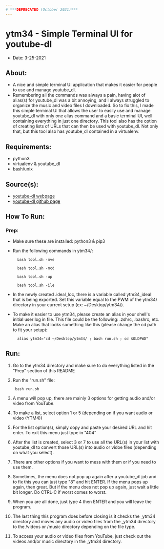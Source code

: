 ```yaml
---
# ***DEPRECATED (October 2021)***
---
```


# ytm34 - Simple Terminal UI for youtube-dl
- Date: 3-25-2021

## About:
- A nice and simple terminal UI application that makes it easier for people to use and manage youtube_dl.
- Remembering all the commands was always a pain, having alot of alias(s) for youtube_dl was a bit annoying, and I always struggled to organize the music and video files I downloaded. So to fix this, I made this simple terminal UI that allows the user to easily use and manage youtube_dl with only one alias command and a basic terminal UI, well containing everything in just one directory. This tool also has the option of creating lists of URLs that can then be used with youtube_dl. Not only that, but this tool also has youtube_dl contained in a virtualenv.

## Requirements:
- python3
- virtualenv & youtube_dl
- bash/unix

## Source(s):
- [youtube-dl webpage](https://youtube-dl.org/)
- [youtube-dl github page](https://github.com/ytdl-org/youtube-dl)

## How To Run:
### Prep:
- Make sure these are installed: python3 & pip3
- Run the following commands in ytm34/:

        bash tool.sh -mve

        bash tool.sh -mcd

        bash tool.sh -up

        bash tool.sh -ile

- In the newly created .ideal_loc, there is a variable called ytm34_ideal that is being exported. Set this variable equal to the PWM of the ytm34/ directory in your current setup (ex: ~/Desktop/ytm34/).
- To make it easier to use ytm34, please create an alias in your shell's initial user log in file. This file could be the following: .zshrc, .bashrc, etc. Make an alias that looks something like this (please change the cd path to fit your setup):

        alias ytm34="cd ~/Desktop/ytm34/ ; bash run.sh ; cd $OLDPWD"

## Run:
1) Go to the ytm34 directory and make sure to do everything listed in the "Prep" section of this README
2) Run the "run.sh" file:

        bash run.sh

3) A menu will pop up, there are mainly 3 options for getting audio and/or video from YouTube.
4) To make a list, select option 1 or 5 (depending on if you want audio or video (YTM4))
5) For the list option(s), simply copy and paste your desired URL and hit enter. To exit this menu just type in "404"
6) After the list is created, select 3 or 7 to use all the URL(s) in your list with youtube_dl to convert those URL(s) into audio or vidoe files (depending on what you select).
7) There are other options if you want to mess with them or if you need to use them.
8) Sometimes, the menu does not pop up again after a youtube_dl job and to fix this you can just type "8" and hit ENTER. If the menu pops up again, then great. But if the menu does not pop up again, just wait a little bit longer. Do CTRL-C if worst comes to worst.
9) When you are all done, just type 4 then ENTER and you will leave the program.
10) The last thing this program does before closing is it checks the _ytm34 directory and moves any audio or video files from the _ytm34 directory to the /videos or /music directory depending on the file type.
11) To access your audio or video files from YouTube, just check out the videos and/or music directory in the _ytm34 directory.


